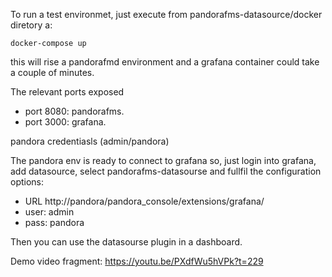 To run a test environmet, just execute from pandorafms-datasource/docker diretory a:
```
docker-compose up
```

this will rise a pandorafmd environment and a grafana container could take a couple of minutes.

The relevant ports exposed

- port 8080: pandorafms.
- port 3000: grafana.

pandora credentiasls (admin/pandora)

The pandora env is ready to connect to grafana so, just login into grafana, add datasource, select pandorafms-datasourse and fullfil the configuration options: 

- URL http://pandora/pandora_console/extensions/grafana/
- user: admin 
- pass: pandora

Then you can use the datasourse plugin in a dashboard.

Demo video fragment: https://youtu.be/PXdfWu5hVPk?t=229